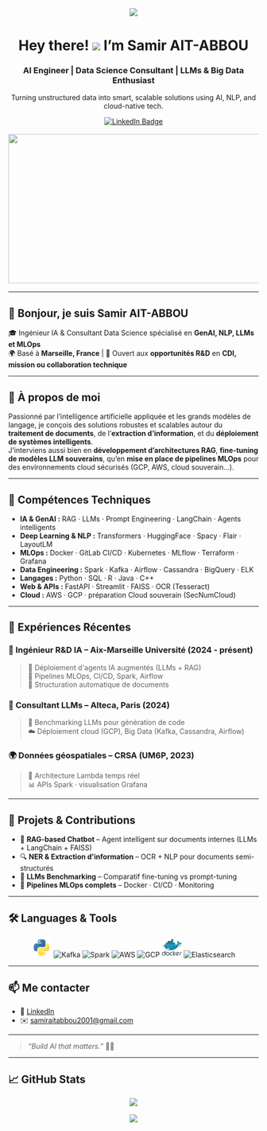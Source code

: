 <div id="header" align="center">
  <img src="https://media.giphy.com/media/M9gbBd9nbDrOTu1Mqx/giphy.gif" width="100"/>
</div>

<div align="center">
  <h1>
    Hey there!
    <img src="https://media.giphy.com/media/hvRJCLFzcasrR4ia7z/giphy.gif" width="30px"/> I’m <strong>Samir AIT-ABBOU</strong>
  </h1>
  <h3>AI Engineer | Data Science Consultant | LLMs & Big Data Enthusiast</h3>
  <p>Turning unstructured data into smart, scalable solutions using AI, NLP, and cloud-native tech.</p>
</div>

<div id="badges" align="center">
  <a href="https://www.linkedin.com/in/samir-ait-abbou-b5090a1bb/">
    <img src="https://img.shields.io/badge/LinkedIn-blue?style=for-the-badge&logo=linkedin&logoColor=white" alt="LinkedIn Badge"/>
  </a>
  <br>
  <img src="https://komarev.com/ghpvc/?username=samir-aitabbou&style=flat-square&color=blue" alt=""/>
</div>

<div align="center">
  <img src="https://media.giphy.com/media/dWesBcTLavkZuG35MI/giphy.gif" width="600" height="300"/>
</div>

---

## 👋 Bonjour, je suis Samir AIT-ABBOU

🎓 Ingénieur IA & Consultant Data Science spécialisé en **GenAI, NLP, LLMs et MLOps**  
🌍 Basé à **Marseille, France** | 📅 Ouvert aux **opportunités R&D** en **CDI, mission ou collaboration technique**

---

## 🚀 À propos de moi

Passionné par l’intelligence artificielle appliquée et les grands modèles de langage, je conçois des solutions robustes et scalables autour du **traitement de documents**, de l’**extraction d’information**, et du **déploiement de systèmes intelligents**.  
J’interviens aussi bien en **développement d’architectures RAG**, **fine-tuning de modèles LLM souverains**, qu’en **mise en place de pipelines MLOps** pour des environnements cloud sécurisés (GCP, AWS, cloud souverain...).

---

## 🧠 Compétences Techniques

- **IA & GenAI :** RAG · LLMs · Prompt Engineering · LangChain · Agents intelligents  
- **Deep Learning & NLP :** Transformers · HuggingFace · Spacy · Flair · LayoutLM  
- **MLOps :** Docker · GitLab CI/CD · Kubernetes · MLflow · Terraform · Grafana  
- **Data Engineering :** Spark · Kafka · Airflow · Cassandra · BigQuery · ELK  
- **Langages :** Python · SQL · R · Java · C++  
- **Web & APIs :** FastAPI · Streamlit · FAISS · OCR (Tesseract)  
- **Cloud :** AWS · GCP · préparation Cloud souverain (SecNumCloud)

---

## 💼 Expériences Récentes

### 🔬 Ingénieur R&D IA – Aix-Marseille Université (2024 - présent)
> 🔧 Déploiement d'agents IA augmentés (LLMs + RAG)  
> 🔁 Pipelines MLOps, CI/CD, Spark, Airflow  
> 📄 Structuration automatique de documents

### 🤖 Consultant LLMs – Alteca, Paris (2024)
> 🧪 Benchmarking LLMs pour génération de code  
> ☁️ Déploiement cloud (GCP), Big Data (Kafka, Cassandra, Airflow)

### 🌍 Données géospatiales – CRSA (UM6P, 2023)
> 🔄 Architecture Lambda temps réel  
> 📊 APIs Spark · visualisation Grafana

---

## 📘 Projets & Contributions

- 🧠 **RAG-based Chatbot** – Agent intelligent sur documents internes (LLMs + LangChain + FAISS)
- 🔍 **NER & Extraction d'information** – OCR + NLP pour documents semi-structurés
- 🧪 **LLMs Benchmarking** – Comparatif fine-tuning vs prompt-tuning
- 🚀 **Pipelines MLOps complets** – Docker · CI/CD · Monitoring

---

## 🛠 Languages & Tools
<p align="center">
  <img src="https://raw.githubusercontent.com/devicons/devicon/master/icons/python/python-original.svg" alt="Python" width="40" height="40"/>
  <img src="https://www.vectorlogo.zone/logos/apache_kafka/apache_kafka-icon.svg" alt="Kafka" width="40" height="40"/>
  <img src="https://www.vectorlogo.zone/logos/apache_spark/apache_spark-icon.svg" alt="Spark" width="40" height="40"/>
  <img src="https://www.vectorlogo.zone/logos/amazon_aws/amazon_aws-ar21.svg" alt="AWS" width="40" height="40"/>
  <img src="https://www.vectorlogo.zone/logos/google_cloud/google_cloud-icon.svg" alt="GCP" width="40" height="40"/>
  <img src="https://raw.githubusercontent.com/devicons/devicon/master/icons/docker/docker-original-wordmark.svg" alt="Docker" width="40" height="40"/>
  <img src="https://www.vectorlogo.zone/logos/elastic/elastic-icon.svg" alt="Elasticsearch" width="40" height="40"/>
</p>

---

## 📫 Me contacter

- 💼 [LinkedIn](https://www.linkedin.com/in/samir-ait-abbou-b5090a1bb)
- ✉️ [samiraitabbou2001@gmail.com](mailto:samiraitabbou2001@gmail.com)

---

> *“Build AI that matters.”* 🔬🤖

---

## 📈 GitHub Stats
<p align="center">
  <img src="http://github-readme-streak-stats.herokuapp.com?user=samir-aitabbou&theme=dark&hide_border=true&border_radius=8" />
</p>
<p align="center">
  <img src="https://github-readme-stats.vercel.app/api?username=samir-aitabbou&show_icons=true&locale=en" />
</p>
